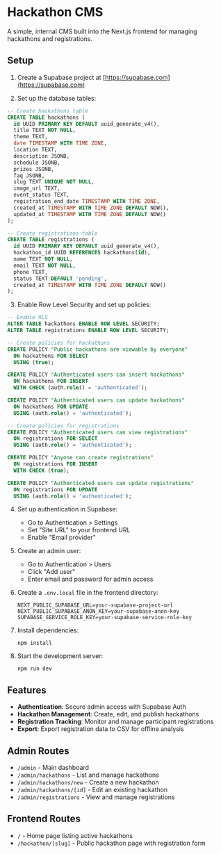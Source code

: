 # Hackathon CMS

A simple, internal CMS built into the Next.js frontend for managing hackathons and registrations.

## Setup

1. Create a Supabase project at [https://supabase.com](https://supabase.com)

2. Set up the database tables:

```sql
-- Create hackathons table
CREATE TABLE hackathons (
  id UUID PRIMARY KEY DEFAULT uuid_generate_v4(),
  title TEXT NOT NULL,
  theme TEXT,
  date TIMESTAMP WITH TIME ZONE,
  location TEXT,
  description JSONB,
  schedule JSONB,
  prizes JSONB,
  faq JSONB,
  slug TEXT UNIQUE NOT NULL,
  image_url TEXT,
  event_status TEXT,
  registration_end_date TIMESTAMP WITH TIME ZONE,
  created_at TIMESTAMP WITH TIME ZONE DEFAULT NOW(),
  updated_at TIMESTAMP WITH TIME ZONE DEFAULT NOW()
);

-- Create registrations table
CREATE TABLE registrations (
  id UUID PRIMARY KEY DEFAULT uuid_generate_v4(),
  hackathon_id UUID REFERENCES hackathons(id),
  name TEXT NOT NULL,
  email TEXT NOT NULL,
  phone TEXT,
  status TEXT DEFAULT 'pending',
  created_at TIMESTAMP WITH TIME ZONE DEFAULT NOW()
);
```

3. Enable Row Level Security and set up policies:

```sql
-- Enable RLS
ALTER TABLE hackathons ENABLE ROW LEVEL SECURITY;
ALTER TABLE registrations ENABLE ROW LEVEL SECURITY;

-- Create policies for hackathons
CREATE POLICY "Public hackathons are viewable by everyone"
  ON hackathons FOR SELECT
  USING (true);

CREATE POLICY "Authenticated users can insert hackathons"
  ON hackathons FOR INSERT
  WITH CHECK (auth.role() = 'authenticated');

CREATE POLICY "Authenticated users can update hackathons"
  ON hackathons FOR UPDATE
  USING (auth.role() = 'authenticated');

-- Create policies for registrations
CREATE POLICY "Authenticated users can view registrations"
  ON registrations FOR SELECT
  USING (auth.role() = 'authenticated');

CREATE POLICY "Anyone can create registrations"
  ON registrations FOR INSERT
  WITH CHECK (true);

CREATE POLICY "Authenticated users can update registrations"
  ON registrations FOR UPDATE
  USING (auth.role() = 'authenticated');
```

4. Set up authentication in Supabase:
   - Go to Authentication > Settings
   - Set "Site URL" to your frontend URL
   - Enable "Email provider"

5. Create an admin user:
   - Go to Authentication > Users
   - Click "Add user"
   - Enter email and password for admin access

6. Create a `.env.local` file in the frontend directory:
   ```
   NEXT_PUBLIC_SUPABASE_URL=your-supabase-project-url
   NEXT_PUBLIC_SUPABASE_ANON_KEY=your-supabase-anon-key
   SUPABASE_SERVICE_ROLE_KEY=your-supabase-service-role-key
   ```

7. Install dependencies:
   ```
   npm install
   ```

8. Start the development server:
   ```
   npm run dev
   ```

## Features

- **Authentication**: Secure admin access with Supabase Auth
- **Hackathon Management**: Create, edit, and publish hackathons
- **Registration Tracking**: Monitor and manage participant registrations
- **Export**: Export registration data to CSV for offline analysis

## Admin Routes

- `/admin` - Main dashboard
- `/admin/hackathons` - List and manage hackathons
- `/admin/hackathons/new` - Create a new hackathon
- `/admin/hackathons/[id]` - Edit an existing hackathon
- `/admin/registrations` - View and manage registrations

## Frontend Routes

- `/` - Home page listing active hackathons
- `/hackathon/[slug]` - Public hackathon page with registration form
